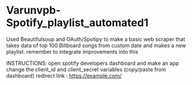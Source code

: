 # Varunvpb-Spotify_playlist_automated1
Used Beautifulsoup and OAuth/Spotipy to make a basic web scraper that takes data of top 100 Billboard songs from custom date and makes a new playlist. remember to integrate improvements into this


INSTRUCTIONS:
open spotify developers dashboard and make an app
change the client_id and client_secret variables (copy/paste from dashboard)
redirect link : https://example.com/
